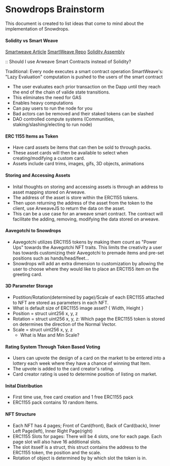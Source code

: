 # Snowdrops Brainstorm

This document is created to list ideas that come to mind about the implementation of Snowdrops.

#### Solidity vs Smart Weave
[Smartweave Article](https://arweave.medium.com/introducing-smartweave-building-smart-contracts-with-arweave-1fc85cb3b632#:~:text=Smart%20contract%20interactions%20are%20placed,verified%20by%20users%20during%20interaction.&text=Instead%2C%20developers%20are%20given%20the,participate%20in%20the%20contract%20execution.)
[SmartWeave Repo](https://github.com/ArweaveTeam/SmartWeave)
[Solidity Assembly](https://jeancvllr.medium.com/solidity-tutorial-all-about-assembly-5acdfefde05c)

:: Should I use Arweave Smart Contracts instead of Solidity?

Traditional: Every node executes a smart contract operation
SmartWeave's: "Lazy Evaluation" computation is pushed to the users of the smart contract
- The user evaluates each prior transaction on the Dapp until they reach the end of the chain of valide state transitions.
- This eliminates the need for GAS
- Enables heavy computations
- Can pay users to run the node for you
- Bad actors can be removed and their staked tokens can be slashed
- DAO controlled compute systems (Communities, staking/slashing/electing to run node)

#### ERC 1155 Items as Token
- Have card assets be items that can then be sold to through packs.
- These asset cards will then be available to select when creating/modifying a custom card.
- Assets include card trims, images, gifs, 3D objects, animations

#### Storing and Accessing Assets
- Inital thoughts on storing and accessing assets is through an address to asset mapping stored on Arweave.
- The address of the asset is store within the ERC1155 tokens.
- Then upon returning the address of the asset from the token to the client, use ArweaveJS to return the data
  on the asset.
- This can be a use case for an arweave smart contract. The contract will facilitate the adding, removing, modifying the data stored on
arweave.

#### Aavegotchi to Snowdrops
- Aavegotchi utilizes ERC1155 tokens by making them count as "Power Ups" towards the Aavegotchi NFT traits. This limits the creativity a user has towards customizing their Aavegotchi to premade items and pre-set positions such as hands/head/feet...
- Snowdrops will add an extra dimension to customization by allowing the user to choose where they would like to place an ERC1155 item on the greeting card.

#### 3D Parameter Storage
- Postition/Rotation(determined by page)/Scale of each ERC1155 attached to NFT are stored as parameters in each NFT.
- What is default size of ERC1155 image asset? { Width, Height }
- Position = struct uint256 x, y, z
- Rotation = struct uint256 x, y, z: Which page the ERC1155 token is stored on determines the direction of the Normal Vector.
- Scale = struct uint256 x, y, z
  - What is Max and Min Scale?

#### Rating System Through Token Based Voting
- Users can upvote the design of a card on the market to be entered into a lottery each week where they have a chance of winning that Item.
- The upvote is added to the card creator's rating.
- Card creator rating is used to determine position of listing on market.

#### Inital Distribution
- First time use, free card creation and 1 free ERC1155 pack
- ERC1155 pack contains 10 random Items.

#### NFT Structure
- Each NFT has 4 pages; Front of Card(front), Back of Card(back), Inner Left Page(left), Inner Right Page(right)
- ERC1155 Slots for pages: There will be 4 slots, one for each page. Each page slot will also have 16 additional slots.
- The slot itsself is a struct, this struct contains the address to the ERC1155 token, the position and the scale.
- Rotation of object is determined by by which slot the token is in.
